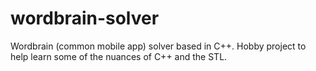 # wordbrain-solver
Wordbrain (common mobile app) solver based in C++.  Hobby project to help learn some of the nuances of C++ and the STL.
